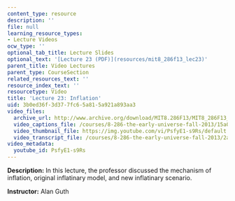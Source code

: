 ```yaml
---
content_type: resource
description: ''
file: null
learning_resource_types:
- Lecture Videos
ocw_type: ''
optional_tab_title: Lecture Slides
optional_text: '[Lecture 23 (PDF)](resources/mit8_286f13_lec23)'
parent_title: Video Lectures
parent_type: CourseSection
related_resources_text: ''
resource_index_text: ''
resourcetype: Video
title: 'Lecture 23: Inflation'
uid: 3b0ed36f-3d37-7fc6-5a81-5a921a893aa3
video_files:
  archive_url: http://www.archive.org/download/MIT8.286F13/MIT8_286F13_lec23_300k.mp4
  video_captions_file: /courses/8-286-the-early-universe-fall-2013/15a0453c60ff5296835d620010ed06d5_PsfyE1-s9Rs.vtt
  video_thumbnail_file: https://img.youtube.com/vi/PsfyE1-s9Rs/default.jpg
  video_transcript_file: /courses/8-286-the-early-universe-fall-2013/2aa1ecae1246c3e9b9fca11aefb81dcb_PsfyE1-s9Rs.pdf
video_metadata:
  youtube_id: PsfyE1-s9Rs
---
```


**Description:** In this lecture, the professor discussed the mechanism of inflation, original inflatinary model, and new inflatinary scenario.

**Instructor:** Alan Guth